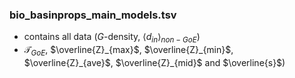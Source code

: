 ### bio_basinprops_main_models.tsv
- contains all data ($G$-density, $\langle d_{in} \rangle_{non-GoE}$)
- $\mathcal{T}_{GoE}$, $\overline{Z}_{max}$, $\overline{Z}_{min}$, $\overline{Z}_{ave}$, $\overline{Z}_{mid}$ and $\overline{s}$)
